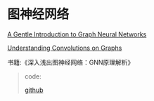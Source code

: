 # 图神经网络

[A Gentle Introduction to Graph Neural Networks](https://distill.pub/2021/gnn-intro/)

[Understanding Convolutions on Graphs](https://distill.pub/2021/understanding-gnns/)

书籍:《深入浅出图神经网络：GNN原理解析》

> code:
>
> [github](git@github.com:FighterLYL/GraphNeuralNetwork.git)







